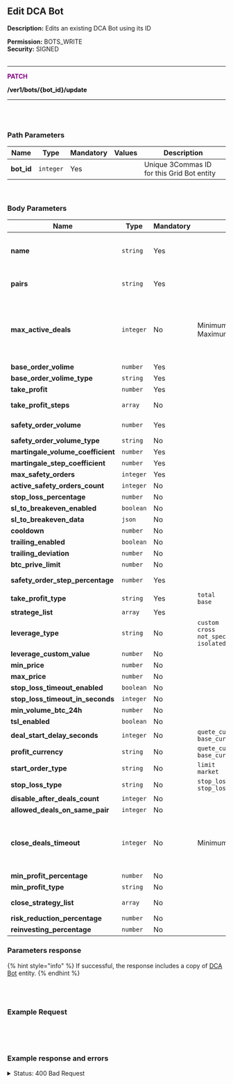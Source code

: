 ## Edit DCA Bot<br>

**Description:** Edits an existing DCA Bot using its ID<br>

**Permission:** BOTS_WRITE<br>
**Security:** SIGNED<br>
<br>

----------

<mark style="color:purple;background-color:white" > **PATCH**

<mark style="color:bpurple;background-color:white" > **/ver1/bots/{bot_id}/update**

----------
<br>
<br>


### Path Parameters<br>

| Name | Type |	Mandatory |	Values	| Description|
|------|------|-----------|-----------------|------------|
|**bot_id**  | `integer` | Yes |  | Unique 3Commas ID for this Grid Bot entity |

<br>

### Body Parameters<br>

| Name | Type |	Mandatory |	Values	| Description|
|------|------|-----------|-----------------|------------|
| **name** | `string` | Yes |  | Grid Bot name specified by the user |
| **pairs** | `string` | Yes |  | Trading pair in 3Commas format |
| **max_active_deals** | `integer` | No | Minimum:`1`<br>Maximum:`199` | The maximum number of active deals available for this DCA Bot. Default: `1` |
| **base_order_volime** | `number` | Yes |  |  |
| **base_order_volime_type** | `string` | Yes |  |  |
| **take_profit** | `number` | Yes |  |  |
| **take_profit_steps** | `array` | No |  | if format JSON |
| **safety_order_volume** | `number` | Yes |  | if format JSON |
| **safety_order_volume_type** | `string` | No |  |  |
| **martingale_volume_coefficient** | `number` | Yes |  |  |
| **martingale_step_coefficient** | `number` | Yes |  |  |
| **max_safety_orders** | `integer` | Yes |  |  |
| **active_safety_orders_count** | `integer` | No |  |  |
| **stop_loss_percentage** | `number` | No |  |  |
| **sl_to_breakeven_enabled** | `boolean` | No |  |  |
| **sl_to_breakeven_data** | `json` | No |  |  |
| **cooldown** | `number` | No |  |  |
| **trailing_enabled** | `boolean` | No |  |  |
| **trailing_deviation** | `number` | No |  |  |
| **btc_prive_limit** | `number` | No |  |  |
| **safety_order_step_percentage** | `number` | Yes |  | if format JSON |
| **take_profit_type** | `string` | Yes | `total`<br>`base` |   |
| **stratege_list** | `array` | Yes |  |   |
| **leverage_type** | `string` | No | `custom`<br>`cross`<br>`not_specified`<br>`isolated` |   |
| **leverage_custom_value** | `number` | No |  |   |
| **min_price** | `number` | No |  |   |
| **max_price** | `number` | No |  |   |
| **stop_loss_timeout_enabled** | `boolean` | No |  |   |
| **stop_loss_timeout_in_seconds** | `integer` | No |  |   |
| **min_volume_btc_24h** | `number` | No |  |   |
| **tsl_enabled** | `boolean` | No |  |   |
| **deal_start_delay_seconds** | `integer` | No | `quete_currency`<br>`base_currency` |   |
| **profit_currency** | `string` | No | `quete_currency`<br>`base_currency` |   |
| **start_order_type** | `string` | No | `limit`<br>`market` |   |
| **stop_loss_type** | `string` | No | `stop_loss`<br>`stop_loss_and_disable_bot` |   |
| **disable_after_deals_count** | `integer` | No |  |   |
| **allowed_deals_on_same_pair** | `integer` | No |  |   |
| **close_deals_timeout** | `integer` | No | Minimum: `60`  | The time after which the deals will close automatically (format: sec)  |
| **min_profit_percentage** | `number` | No |  |  |
| **min_profit_type** | `string` | No |  |  |
| **close_strategy_list** | `array` | No |  |  if format JSON |
| **risk_reduction_percentage** | `number` | No |  |  |
| **reinvesting_percentage** | `number` | No |  |  |

### Parameters response<br>

{% hint style="info" %}
If successful, the response includes a copy of [DCA Bot](./README.md) entity.
{% endhint %}

<br>
<br>

### Example Request<br>

```json

```

<br>
<br>

### Example response and errors<br>

<details>
<summary>Status: 400 Bad Request</summary><br>

```json
{
    "error": "record_invalid",
    "error_description": "Invalid parameters",
    "error_attributes": {
        "name": [
            "is missing"
        ],
        "pairs": [
            "is missing"
        ],
        "base_order_volume": [
            "is missing"
        ],
        "take_profit": [
            "is missing"
        ],
        "safety_order_volume": [
            "is missing"
        ],
        "martingale_volume_coefficient": [
            "is missing"
        ],
        "martingale_step_coefficient": [
            "is missing"
        ],
        "max_safety_orders": [
            "is missing"
        ],
        "active_safety_orders_count": [
            "is missing"
        ],
        "safety_order_step_percentage": [
            "is missing"
        ],
        "take_profit_type": [
            "is missing"
        ],
        "strategy_list": [
            "is missing"
        ]
    }
}
```
400
Bad Request